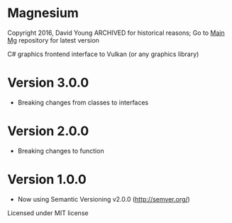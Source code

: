 # Magnesium

Copyright 2016, David Young
ARCHIVED for historical reasons; 
Go to [Main Mg](http://github.com/tgsstdio/Mg) repository for latest version

C# graphics frontend interface to Vulkan (or any graphics library)

# Version 3.0.0
 - Breaking changes from classes to interfaces

# Version 2.0.0
 - Breaking changes to function

# Version 1.0.0

 - Now using Semantic Versioning v2.0.0 (http://semver.org/)

Licensed under MIT license